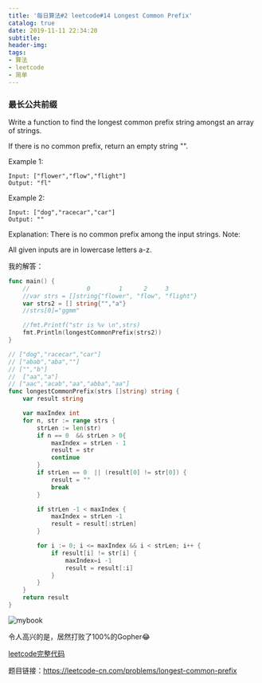 ```yaml
---
title: '每日算法#2 leetcode#14 Longest Common Prefix'
catalog: true
date: 2019-11-11 22:34:20
subtitle:
header-img:
tags:
- 算法
- leetcode
- 简单
---
```


### 最长公共前缀

Write a function to find the longest common prefix string amongst an array of strings.

If there is no common prefix, return an empty string "".

Example 1:
```
Input: ["flower","flow","flight"]
Output: "fl"
```

Example 2:
```
Input: ["dog","racecar","car"]
Output: ""
```

Explanation: There is no common prefix among the input strings.
Note:

All given inputs are in lowercase letters a-z.



我的解答：

```go
func main() {
	//                0        1      2     3
	//var strs = []string{"flower", "flow", "flight"}
	var strs2 = [] string{"","a"}
	//strs[0]="ggmm"

	//fmt.Printf("str is %v \n",strs)
	fmt.Println(longestCommonPrefix(strs2))
}

// ["dog","racecar","car"]
// ["abab","aba",""]
// ["","b"]
//  ["aa","a"]
// ["aac","acab","aa","abba","aa"]
func longestCommonPrefix(strs []string) string {
	var result string

	var maxIndex int
	for n, str := range strs {
		strLen := len(str)
		if n == 0  && strLen > 0{
			maxIndex = strLen - 1
			result = str
			continue
		}
		if strLen == 0  || (result[0] != str[0]) {
			result = ""
			break
		}

		if strLen -1 < maxIndex {
			maxIndex = strLen -1
			result = result[:strLen]
		}

		for i := 0; i <= maxIndex && i < strLen; i++ {
			if result[i] != str[i] {
				maxIndex=i -1
				result = result[:i]
			}
		}
	}
	return result
}

```

![mybook](/img/article/Longest_Common_Prefix.jpeg)

令人高兴的是，居然打败了100%的Gopher😂

[leetcode完整代码](https://github.com/depfish/leetcode/tree/master/easy)

题目链接：https://leetcode-cn.com/problems/longest-common-prefix
